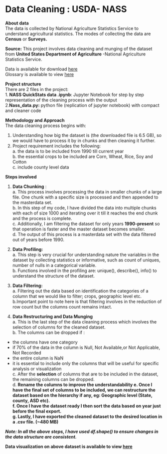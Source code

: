 # Data Cleaning : USDA- NASS


<B> About data</B> <br>
The data is collected by National Agriculture Statistics Service to understand agricultural statistics. The modes of collecting the data are <b>Census</b> or <b>Surveys.</b> <br>

<b>Source:</b> This project involves  data cleaning and munging of the dataset from <B> United States Department of Agriculture </B> -National Agriculture Statistics Service.<br> 

Data is available for download [here](https://quickstats.nass.usda.gov) <br>
Glossary is available to view [here](https://quickstats.nass.usda.gov/src/glossary.pdf) <br>

<b>Project structure </b> <br>
 There are 2 files in the project:<br>
 1.<b> NASS QuickStats data .ipynb</b>: Jupyter Notebook for step by step representation of the cleaning process with the output <br>
 2.<b>Nass_data.py:</b> python file (replication of jupyter notebook) with compact and cleaner code<br>
 
<b>Methodology and Approach</b><br>
The data cleaning process begins with:<br>
1. Understanding how big the dataset is (the downloaded file is 6.5 GB), so we would have to process it by in chunks and then  cleaning it further.<br>
2. Project requirement includes the following:<br>
a. the data is to be included from 1990 till current year <br>
b. the essential crops to be included are  Corn, Wheat, Rice, Soy and Cotton<br>
c. include county level data <br>


<b>Steps involved</b><br>

1. <b>Data Chunking</b> : <br> 
a. This process involves processing the data in smaller chunks of a large file. One chunk with a specific size is processed and then appended to the masterdata set. <br>
b. In this step of my code, I have divided the data into multiple chunks with each of size 1000 and iterating over it till it reaches the end chunk and the process is complete. <br>
c. Additionally, I am filtering the dataset for only years <b>1990-present</b> so that operation is faster and the master dataset becomes smaller.<br>
d. The output of this process is a masterdata set with the data filtered out of years before 1990.<br>

2. <b>Data Profiling:</b><br> 
a. This step is very crucial for understanding nature the variables in the dataset by collecting statistics or informative, such as count of uniques, number of nulls in a categorical variable.<br>
b. Functions involved in the profiling are: unique(), describe(), info() to understand the structure of the dataset.<br>

3. <b> Data Filtering: </b><br>
a. Filtering out the data based on identification the categories of a column that we would like to filter; crops, geographic level etc.<br>
b.Important point to note here is that filtering involves in the reduction of row count but the columns count remains intact.<br>
 
4. <b> Data Restructuring and Data Munging</b><br>
a. This is the last step of the data cleaning process which involves the selection of columns for the cleaned dataset.<br>
b. The columns can be dropped if :
- the columns have one category <br>
- if 70% of the data in the column is Null, Not Available,or Not Applicable, Not Recorded <br>
- the entire column is NaN <br>
- it is essential to include only the columns that will be useful for specific analysis or visualization <br>
c. After the <b>selection</b> of columns that are to be included in the dataset, the remaining columns can be dropped.<br>
d. <b>Rename<b> the columns to improve the understandability 
e. Once I have the final set of columns to be included, we can <b>restructure</b> the dataset based on the hierarchy if any,
eg: Geographic level (State, county, ASD etc).<br>
f. Once I have the dataset ready I then <b>sort</b> the data based on year just before the final export.<br>
g. Lastly, I have exported the cleaned dataset to the desired location in a .csv file. (~480 MB) <br>
  
<b><i>Note: In all the above steps, I have used df.shape() to ensure changes in the data structure are consistent.</b></i><br>

Data visualization on above dataset is available to view [here](https://public.tableau.com/profile/shruti.mehta#!/vizhome/NASSQuickStatsdashboard/NASSQuickStatsdashboard)
